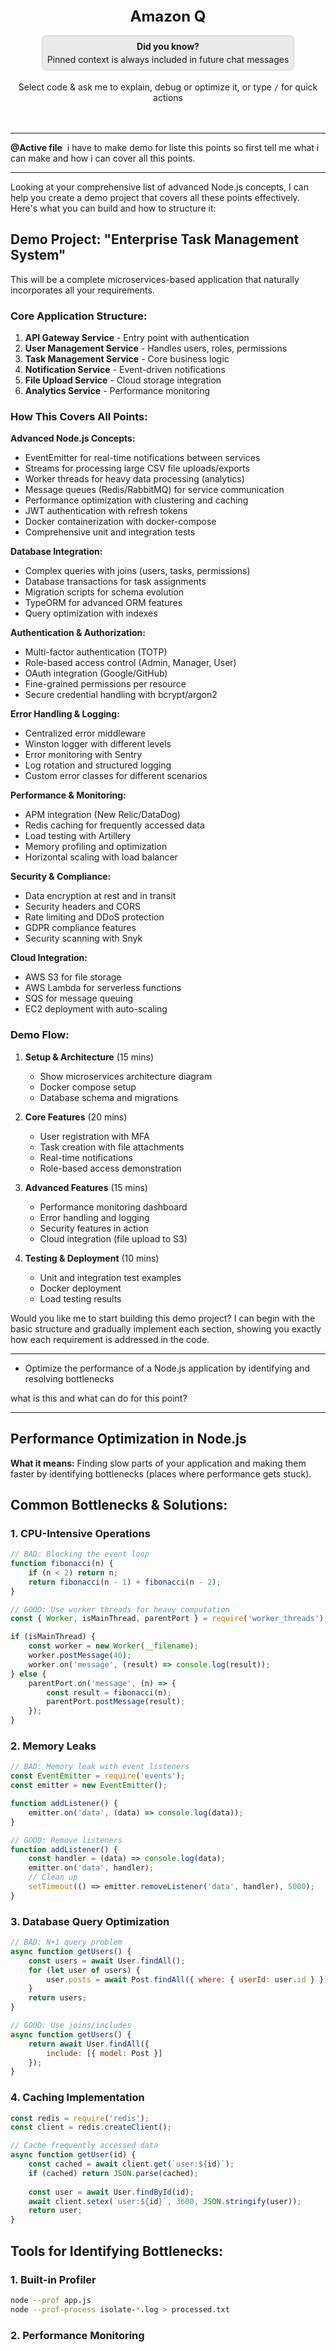 <div style="display: flex; flex-direction: column; align-items: center; justify-content: center; text-align: center; padding: 200px 0 20px 0;">

<div style="font-size: 24px; margin-bottom: 12px;"><strong>Amazon Q</strong></div>
<div style="background: rgba(128, 128, 128, 0.15); border: 1px solid rgba(128, 128, 128, 0.25); border-radius: 8px; padding: 8px; margin: 4px 0; text-align: center;">
<div style="font-size: 14px; margin-bottom: 4px;"><strong>Did you know?</strong></div>
<div>Pinned context is always included in future chat messages</div>
</div>

Select code & ask me to explain, debug or optimize it, or type `/` for quick actions

</div>

---

 **@Active file** 
i have to make demo for liste this points so first tell me what i can make and how i can cover all this points.

---


Looking at your comprehensive list of advanced Node.js concepts, I can help you create a demo project that covers all these points effectively. Here's what you can build and how to structure it:

## Demo Project: "Enterprise Task Management System"

This will be a complete microservices-based application that naturally incorporates all your requirements.

### **Core Application Structure:**

1. **API Gateway Service** - Entry point with authentication
2. **User Management Service** - Handles users, roles, permissions
3. **Task Management Service** - Core business logic
4. **Notification Service** - Event-driven notifications
5. **File Upload Service** - Cloud storage integration
6. **Analytics Service** - Performance monitoring

### **How This Covers All Points:**

**Advanced Node.js Concepts:**
- EventEmitter for real-time notifications between services
- Streams for processing large CSV file uploads/exports
- Worker threads for heavy data processing (analytics)
- Message queues (Redis/RabbitMQ) for service communication
- Performance optimization with clustering and caching
- JWT authentication with refresh tokens
- Docker containerization with docker-compose
- Comprehensive unit and integration tests

**Database Integration:**
- Complex queries with joins (users, tasks, permissions)
- Database transactions for task assignments
- Migration scripts for schema evolution
- TypeORM for advanced ORM features
- Query optimization with indexes

**Authentication & Authorization:**
- Multi-factor authentication (TOTP)
- Role-based access control (Admin, Manager, User)
- OAuth integration (Google/GitHub)
- Fine-grained permissions per resource
- Secure credential handling with bcrypt/argon2

**Error Handling & Logging:**
- Centralized error middleware
- Winston logger with different levels
- Error monitoring with Sentry
- Log rotation and structured logging
- Custom error classes for different scenarios

**Performance & Monitoring:**
- APM integration (New Relic/DataDog)
- Redis caching for frequently accessed data
- Load testing with Artillery
- Memory profiling and optimization
- Horizontal scaling with load balancer

**Security & Compliance:**
- Data encryption at rest and in transit
- Security headers and CORS
- Rate limiting and DDoS protection
- GDPR compliance features
- Security scanning with Snyk

**Cloud Integration:**
- AWS S3 for file storage
- AWS Lambda for serverless functions
- SQS for message queuing
- EC2 deployment with auto-scaling

### **Demo Flow:**

1. **Setup & Architecture** (15 mins)
   - Show microservices architecture diagram
   - Docker compose setup
   - Database schema and migrations

2. **Core Features** (20 mins)
   - User registration with MFA
   - Task creation with file attachments
   - Real-time notifications
   - Role-based access demonstration

3. **Advanced Features** (15 mins)
   - Performance monitoring dashboard
   - Error handling and logging
   - Security features in action
   - Cloud integration (file upload to S3)

4. **Testing & Deployment** (10 mins)
   - Unit and integration test examples
   - Docker deployment
   - Load testing results

Would you like me to start building this demo project? I can begin with the basic structure and gradually implement each section, showing you exactly how each requirement is addressed in the code.

---

- Optimize the performance of a Node.js application by identifying and resolving bottlenecks

what is this and what can do for this point?

---


## Performance Optimization in Node.js

**What it means:** Finding slow parts of your application and making them faster by identifying bottlenecks (places where performance gets stuck).

## Common Bottlenecks & Solutions:

### 1. **CPU-Intensive Operations**
```javascript
// BAD: Blocking the event loop
function fibonacci(n) {
    if (n < 2) return n;
    return fibonacci(n - 1) + fibonacci(n - 2);
}

// GOOD: Use worker threads for heavy computation
const { Worker, isMainThread, parentPort } = require('worker_threads');

if (isMainThread) {
    const worker = new Worker(__filename);
    worker.postMessage(40);
    worker.on('message', (result) => console.log(result));
} else {
    parentPort.on('message', (n) => {
        const result = fibonacci(n);
        parentPort.postMessage(result);
    });
}
```

### 2. **Memory Leaks**
```javascript
// BAD: Memory leak with event listeners
const EventEmitter = require('events');
const emitter = new EventEmitter();

function addListener() {
    emitter.on('data', (data) => console.log(data));
}

// GOOD: Remove listeners
function addListener() {
    const handler = (data) => console.log(data);
    emitter.on('data', handler);
    // Clean up
    setTimeout(() => emitter.removeListener('data', handler), 5000);
}
```

### 3. **Database Query Optimization**
```javascript
// BAD: N+1 query problem
async function getUsers() {
    const users = await User.findAll();
    for (let user of users) {
        user.posts = await Post.findAll({ where: { userId: user.id } });
    }
    return users;
}

// GOOD: Use joins/includes
async function getUsers() {
    return await User.findAll({
        include: [{ model: Post }]
    });
}
```

### 4. **Caching Implementation**
```javascript
const redis = require('redis');
const client = redis.createClient();

// Cache frequently accessed data
async function getUser(id) {
    const cached = await client.get(`user:${id}`);
    if (cached) return JSON.parse(cached);
    
    const user = await User.findById(id);
    await client.setex(`user:${id}`, 3600, JSON.stringify(user));
    return user;
}
```

## Tools for Identifying Bottlenecks:

### 1. **Built-in Profiler**
```bash
node --prof app.js
node --prof-process isolate-*.log > processed.txt
```

### 2. **Performance Monitoring**
```javascript
const performanceObserver = require('perf_hooks').PerformanceObserver;

const obs = new performanceObserver((list) => {
    list.getEntries().forEach((entry) => {
        console.log(`${entry.name}: ${entry.duration}ms`);
    });
});
obs.observe({ entryTypes: ['measure'] });

// Measure function performance
performance.mark('start');
await someSlowFunction();
performance.mark('end');
performance.measure('Function Duration', 'start', 'end');
```

### 3. **Memory Usage Monitoring**
```javascript
function logMemoryUsage() {
    const usage = process.memoryUsage();
    console.log({
        rss: `${Math.round(usage.rss / 1024 / 1024)} MB`,
        heapTotal: `${Math.round(usage.heapTotal / 1024 / 1024)} MB`,
        heapUsed: `${Math.round(usage.heapUsed / 1024 / 1024)} MB`
    });
}

setInterval(logMemoryUsage, 5000);
```

## Demo Ideas:

1. **Before/After Performance Comparison** - Show slow vs optimized code
2. **Real-time Monitoring Dashboard** - Display CPU, memory, response times
3. **Load Testing** - Use Artillery to show performance under load
4. **Profiling Demo** - Use Chrome DevTools or clinic.js to identify bottlenecks

Would you like me to create a specific performance optimization demo showing these techniques in action?